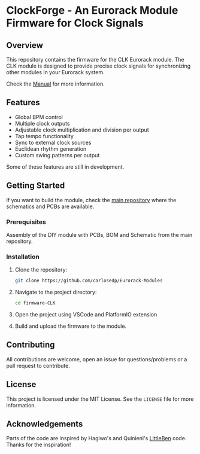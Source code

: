 # ClockForge -  An Eurorack Module Firmware for Clock Signals

## Overview

This repository contains the firmware for the CLK Eurorack module. The CLK module is designed to provide precise clock signals for synchronizing other modules in your Eurorack system.

Check the [Manual](Manual.md) for more information.

## Features

- Global BPM control
- Multiple clock outputs
- Adjustable clock multiplication and division per output
- Tap tempo functionality
- Sync to external clock sources
- Euclidean rhythm generation
- Custom swing patterns per output

Some of these features are still in development.

## Getting Started

If you want to build the module, check the [main repository](https://github.com/carlosedp/Eurorack-Modules) where the schematics and PCBs are available.

### Prerequisites

Assembly of the DIY module with PCBs, BOM and Schematic from the main repository.

### Installation

1. Clone the repository:

    ```sh
    git clone https://github.com/carlosedp/Eurorack-Modules
    ```

2. Navigate to the project directory:

    ```sh
    cd firmware-CLK
    ```

3. Open the project using VSCode and PlatformIO extension

4. Build and upload the firmware to the module.

## Contributing

All contributions are welcome, open an issue for questions/problems or a pull request to contribute.

## License

This project is licensed under the MIT License. See the `LICENSE` file for more information.

## Acknowledgements

Parts of the code are inspired by Hagiwo's and Quinienl's [LittleBen](https://github.com/Quinienl/LittleBen-Firmware) code.
Thanks for the inspiration!
